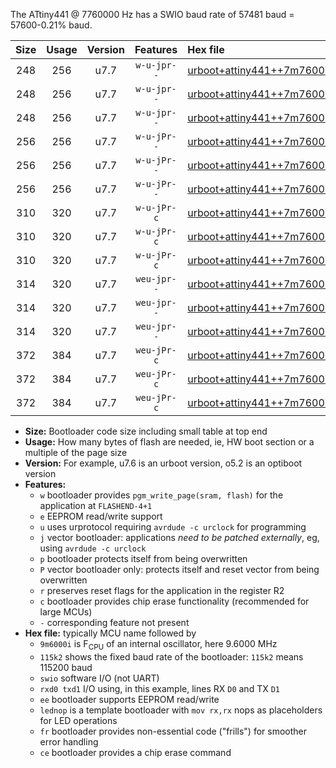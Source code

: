 The ATtiny441 @ 7760000 Hz has a SWIO baud rate of 57481 baud = 57600-0.21% baud.

|Size|Usage|Version|Features|Hex file|
|:-:|:-:|:-:|:-:|:--|
|248|256|u7.7|`w-u-jpr--`|[urboot+attiny441++7m7600i+++57k6_swio_rxa2_txa1_lednop.hex](https://raw.githubusercontent.com/stefanrueger/urboot.hex/main/mcus/attiny441/internal_oscillator/fint++7m7600_Hz/br+++57k6_bps/urboot+attiny441++7m7600i+++57k6_swio_rxa2_txa1_lednop.hex)|
|248|256|u7.7|`w-u-jpr--`|[urboot+attiny441++7m7600i+++57k6_swio_rxa4_txa5_lednop.hex](https://raw.githubusercontent.com/stefanrueger/urboot.hex/main/mcus/attiny441/internal_oscillator/fint++7m7600_Hz/br+++57k6_bps/urboot+attiny441++7m7600i+++57k6_swio_rxa4_txa5_lednop.hex)|
|248|256|u7.7|`w-u-jpr--`|[urboot+attiny441++7m7600i+++57k6_swio_rxb2_txa7_lednop.hex](https://raw.githubusercontent.com/stefanrueger/urboot.hex/main/mcus/attiny441/internal_oscillator/fint++7m7600_Hz/br+++57k6_bps/urboot+attiny441++7m7600i+++57k6_swio_rxb2_txa7_lednop.hex)|
|256|256|u7.7|`w-u-jPr--`|[urboot+attiny441++7m7600i+++57k6_swio_rxa2_txa1.hex](https://raw.githubusercontent.com/stefanrueger/urboot.hex/main/mcus/attiny441/internal_oscillator/fint++7m7600_Hz/br+++57k6_bps/urboot+attiny441++7m7600i+++57k6_swio_rxa2_txa1.hex)|
|256|256|u7.7|`w-u-jPr--`|[urboot+attiny441++7m7600i+++57k6_swio_rxa4_txa5.hex](https://raw.githubusercontent.com/stefanrueger/urboot.hex/main/mcus/attiny441/internal_oscillator/fint++7m7600_Hz/br+++57k6_bps/urboot+attiny441++7m7600i+++57k6_swio_rxa4_txa5.hex)|
|256|256|u7.7|`w-u-jPr--`|[urboot+attiny441++7m7600i+++57k6_swio_rxb2_txa7.hex](https://raw.githubusercontent.com/stefanrueger/urboot.hex/main/mcus/attiny441/internal_oscillator/fint++7m7600_Hz/br+++57k6_bps/urboot+attiny441++7m7600i+++57k6_swio_rxb2_txa7.hex)|
|310|320|u7.7|`w-u-jPr-c`|[urboot+attiny441++7m7600i+++57k6_swio_rxa2_txa1_lednop_fr_ce.hex](https://raw.githubusercontent.com/stefanrueger/urboot.hex/main/mcus/attiny441/internal_oscillator/fint++7m7600_Hz/br+++57k6_bps/urboot+attiny441++7m7600i+++57k6_swio_rxa2_txa1_lednop_fr_ce.hex)|
|310|320|u7.7|`w-u-jPr-c`|[urboot+attiny441++7m7600i+++57k6_swio_rxa4_txa5_lednop_fr_ce.hex](https://raw.githubusercontent.com/stefanrueger/urboot.hex/main/mcus/attiny441/internal_oscillator/fint++7m7600_Hz/br+++57k6_bps/urboot+attiny441++7m7600i+++57k6_swio_rxa4_txa5_lednop_fr_ce.hex)|
|310|320|u7.7|`w-u-jPr-c`|[urboot+attiny441++7m7600i+++57k6_swio_rxb2_txa7_lednop_fr_ce.hex](https://raw.githubusercontent.com/stefanrueger/urboot.hex/main/mcus/attiny441/internal_oscillator/fint++7m7600_Hz/br+++57k6_bps/urboot+attiny441++7m7600i+++57k6_swio_rxb2_txa7_lednop_fr_ce.hex)|
|314|320|u7.7|`weu-jpr--`|[urboot+attiny441++7m7600i+++57k6_swio_rxa2_txa1_ee_lednop.hex](https://raw.githubusercontent.com/stefanrueger/urboot.hex/main/mcus/attiny441/internal_oscillator/fint++7m7600_Hz/br+++57k6_bps/urboot+attiny441++7m7600i+++57k6_swio_rxa2_txa1_ee_lednop.hex)|
|314|320|u7.7|`weu-jpr--`|[urboot+attiny441++7m7600i+++57k6_swio_rxa4_txa5_ee_lednop.hex](https://raw.githubusercontent.com/stefanrueger/urboot.hex/main/mcus/attiny441/internal_oscillator/fint++7m7600_Hz/br+++57k6_bps/urboot+attiny441++7m7600i+++57k6_swio_rxa4_txa5_ee_lednop.hex)|
|314|320|u7.7|`weu-jpr--`|[urboot+attiny441++7m7600i+++57k6_swio_rxb2_txa7_ee_lednop.hex](https://raw.githubusercontent.com/stefanrueger/urboot.hex/main/mcus/attiny441/internal_oscillator/fint++7m7600_Hz/br+++57k6_bps/urboot+attiny441++7m7600i+++57k6_swio_rxb2_txa7_ee_lednop.hex)|
|372|384|u7.7|`weu-jPr-c`|[urboot+attiny441++7m7600i+++57k6_swio_rxa2_txa1_ee_lednop_fr_ce.hex](https://raw.githubusercontent.com/stefanrueger/urboot.hex/main/mcus/attiny441/internal_oscillator/fint++7m7600_Hz/br+++57k6_bps/urboot+attiny441++7m7600i+++57k6_swio_rxa2_txa1_ee_lednop_fr_ce.hex)|
|372|384|u7.7|`weu-jPr-c`|[urboot+attiny441++7m7600i+++57k6_swio_rxa4_txa5_ee_lednop_fr_ce.hex](https://raw.githubusercontent.com/stefanrueger/urboot.hex/main/mcus/attiny441/internal_oscillator/fint++7m7600_Hz/br+++57k6_bps/urboot+attiny441++7m7600i+++57k6_swio_rxa4_txa5_ee_lednop_fr_ce.hex)|
|372|384|u7.7|`weu-jPr-c`|[urboot+attiny441++7m7600i+++57k6_swio_rxb2_txa7_ee_lednop_fr_ce.hex](https://raw.githubusercontent.com/stefanrueger/urboot.hex/main/mcus/attiny441/internal_oscillator/fint++7m7600_Hz/br+++57k6_bps/urboot+attiny441++7m7600i+++57k6_swio_rxb2_txa7_ee_lednop_fr_ce.hex)|

- **Size:** Bootloader code size including small table at top end
- **Usage:** How many bytes of flash are needed, ie, HW boot section or a multiple of the page size
- **Version:** For example, u7.6 is an urboot version, o5.2 is an optiboot version
- **Features:**
  + `w` bootloader provides `pgm_write_page(sram, flash)` for the application at `FLASHEND-4+1`
  + `e` EEPROM read/write support
  + `u` uses urprotocol requiring `avrdude -c urclock` for programming
  + `j` vector bootloader: applications *need to be patched externally*, eg, using `avrdude -c urclock`
  + `p` bootloader protects itself from being overwritten
  + `P` vector bootloader only: protects itself and reset vector from being overwritten
  + `r` preserves reset flags for the application in the register R2
  + `c` bootloader provides chip erase functionality (recommended for large MCUs)
  + `-` corresponding feature not present
- **Hex file:** typically MCU name followed by
  + `9m6000i` is F<sub>CPU</sub> of an internal oscillator, here 9.6000 MHz
  + `115k2` shows the fixed baud rate of the bootloader: `115k2` means 115200 baud
  + `swio` software I/O (not UART)
  + `rxd0 txd1` I/O using, in this example, lines RX `D0` and TX `D1`
  + `ee` bootloader supports EEPROM read/write
  + `lednop` is a template bootloader with `mov rx,rx` nops as placeholders for LED operations
  + `fr` bootloader provides non-essential code ("frills") for smoother error handling
  + `ce` bootloader provides a chip erase command
